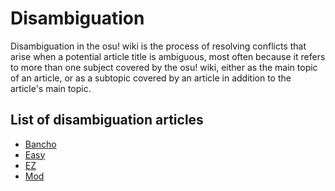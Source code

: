 # Disambiguation

Disambiguation in the osu! wiki is the process of resolving conflicts that arise when a potential article title is ambiguous, most often because it refers to more than one subject covered by the osu! wiki, either as the main topic of an article, or as a subtopic covered by an article in addition to the article's main topic.

## List of disambiguation articles

-   [Bancho](/wiki/Bancho)
-   [Easy](/wiki/Easy)
-   [EZ](/wiki/EZ)
-   [Mod](/wiki/Mod)
